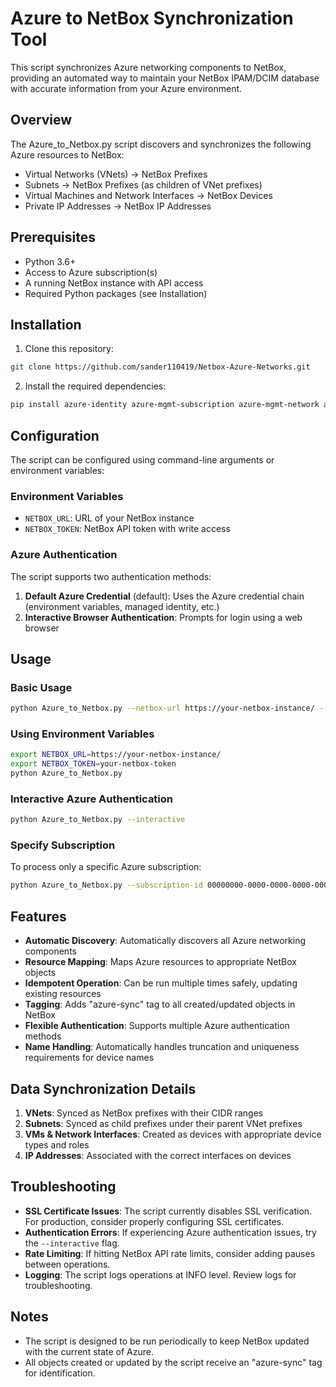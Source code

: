# Azure to NetBox Synchronization Tool

This script synchronizes Azure networking components to NetBox, providing an automated way to maintain your NetBox IPAM/DCIM database with accurate information from your Azure environment.

## Overview

The Azure_to_Netbox.py script discovers and synchronizes the following Azure resources to NetBox:

- Virtual Networks (VNets) → NetBox Prefixes
- Subnets → NetBox Prefixes (as children of VNet prefixes)
- Virtual Machines and Network Interfaces → NetBox Devices
- Private IP Addresses → NetBox IP Addresses

## Prerequisites

- Python 3.6+
- Access to Azure subscription(s)
- A running NetBox instance with API access
- Required Python packages (see Installation)

## Installation

1. Clone this repository:
```bash
git clone https://github.com/sander110419/Netbox-Azure-Networks.git
```

2. Install the required dependencies:
```bash
pip install azure-identity azure-mgmt-subscription azure-mgmt-network azure-mgmt-compute pynetbox requests
```

## Configuration

The script can be configured using command-line arguments or environment variables:

### Environment Variables
- `NETBOX_URL`: URL of your NetBox instance
- `NETBOX_TOKEN`: NetBox API token with write access

### Azure Authentication
The script supports two authentication methods:
1. **Default Azure Credential** (default): Uses the Azure credential chain (environment variables, managed identity, etc.)
2. **Interactive Browser Authentication**: Prompts for login using a web browser

## Usage

### Basic Usage
```bash
python Azure_to_Netbox.py --netbox-url https://your-netbox-instance/ --netbox-token your-netbox-token
```

### Using Environment Variables
```bash
export NETBOX_URL=https://your-netbox-instance/
export NETBOX_TOKEN=your-netbox-token
python Azure_to_Netbox.py
```

### Interactive Azure Authentication
```bash
python Azure_to_Netbox.py --interactive
```

### Specify Subscription
To process only a specific Azure subscription:
```bash
python Azure_to_Netbox.py --subscription-id 00000000-0000-0000-0000-000000000000
```

## Features

- **Automatic Discovery**: Automatically discovers all Azure networking components
- **Resource Mapping**: Maps Azure resources to appropriate NetBox objects
- **Idempotent Operation**: Can be run multiple times safely, updating existing resources
- **Tagging**: Adds "azure-sync" tag to all created/updated objects in NetBox
- **Flexible Authentication**: Supports multiple Azure authentication methods
- **Name Handling**: Automatically handles truncation and uniqueness requirements for device names

## Data Synchronization Details

1. **VNets**: Synced as NetBox prefixes with their CIDR ranges
2. **Subnets**: Synced as child prefixes under their parent VNet prefixes
3. **VMs & Network Interfaces**: Created as devices with appropriate device types and roles
4. **IP Addresses**: Associated with the correct interfaces on devices

## Troubleshooting

- **SSL Certificate Issues**: The script currently disables SSL verification. For production, consider properly configuring SSL certificates.
- **Authentication Errors**: If experiencing Azure authentication issues, try the `--interactive` flag.
- **Rate Limiting**: If hitting NetBox API rate limits, consider adding pauses between operations.
- **Logging**: The script logs operations at INFO level. Review logs for troubleshooting.

## Notes

- The script is designed to be run periodically to keep NetBox updated with the current state of Azure.
- All objects created or updated by the script receive an "azure-sync" tag for identification.
